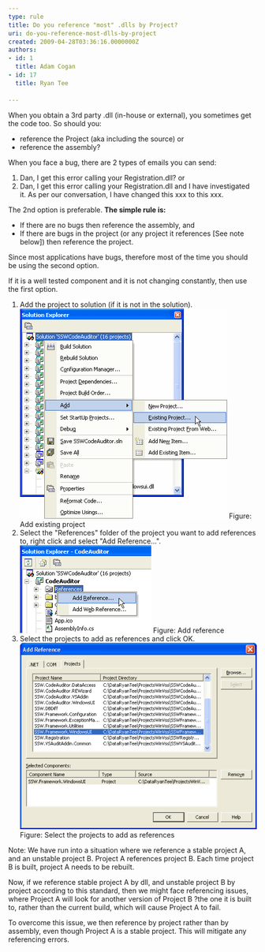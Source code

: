 ```yaml
---
type: rule
title: Do you reference "most" .dlls by Project?
uri: do-you-reference-most-dlls-by-project
created: 2009-04-28T03:36:16.0000000Z
authors:
- id: 1
  title: Adam Cogan
- id: 17
  title: Ryan Tee

---
```



When you obtain a 3rd party .dll (in-house or external), you sometimes get the code too. So should you:

- reference the Project (aka including the source) or
- reference the assembly?


When you face a bug, there are 2 types of emails you can send:

1. Dan, I get this error calling your Registration.dll? or
2. Dan, I get this error calling your Registration.dll and I have investigated it. As per our conversation, I have changed this xxx to this xxx.


The 2nd option is preferable.
**The simple rule is:**
- If there are no bugs then reference the assembly, and
- If there are bugs in the project (or any project it references [See note below]) then reference the project.


Since most applications have bugs, therefore most of the time you should be using the second option.

If it is a well tested component and it is not changing constantly, then use the first option.

1. Add the project to solution (if it is not in the solution). ![Add existing project](ReferenceProject1.gif) Figure: Add existing project
2. Select the "References" folder of the project you want to add references to, right click and select "Add Reference...". 
![Add reference](ReferenceProject2.gif) Figure: Add reference
3. Select the projects to add as references and click OK. ![Select projects to reference](ReferenceProject3.gif) Figure: Select the projects to add as references


Note: We have run into a situation where we reference a stable project A, and an unstable project B. Project A references project B. Each time project B is built, project A needs to be rebuilt.

Now, if we reference stable project A by dll, and unstable project B by project according to this standard, then we might face referencing issues, where Project A will look for another version of Project B ?the one it is built to, rather than the current build, which will cause Project A to fail.

To overcome this issue, we then reference by project rather than by assembly, even though Project A is a stable project. This will mitigate any referencing errors.



